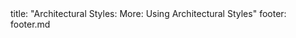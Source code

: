 <frontmatter>
title: "Architectural Styles: More: Using Architectural Styles"
footer: footer.md
</frontmatter>

<include src="unit-inPage-asFlat.md" boilerplate />